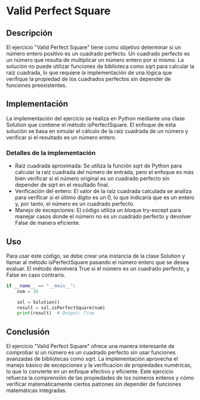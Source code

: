 # Valid Perfect Square

## Descripción

El ejercicio "Valid Perfect Square" tiene como objetivo determinar si un número entero positivo es un cuadrado perfecto. Un cuadrado perfecto es un número que resulta de multiplicar un número entero por sí mismo. La solución no puede utilizar funciones de biblioteca como sqrt para calcular la raíz cuadrada, lo que requiere la implementación de una lógica que verifique la propiedad de los cuadrados perfectos sin depender de funciones preexistentes.

## Implementación

La implementación del ejercicio se realiza en Python mediante una clase Solution que contiene el método isPerfectSquare. El enfoque de esta solución se basa en simular el cálculo de la raíz cuadrada de un número y verificar si el resultado es un número entero.

### Detalles de la implementación

* Raíz cuadrada aproximada: Se utiliza la función sqrt de Python para calcular la raíz cuadrada del número de entrada, pero el enfoque es más bien verificar si el número original es un cuadrado perfecto sin depender de sqrt en el resultado final.
* Verificación del entero: El valor de la raíz cuadrada calculada se analiza para verificar si el último dígito es un 0, lo que indicaría que es un entero y, por tanto, el número es un cuadrado perfecto.
* Manejo de excepciones: El código utiliza un bloque try-except para manejar casos donde el número no es un cuadrado perfecto y devolver False de manera eficiente.

## Uso

Para usar este código, se debe crear una instancia de la clase Solution y llamar al método isPerfectSquare pasando el número entero que se desea evaluar. El método devolverá True si el número es un cuadrado perfecto, y False en caso contrario.

```python
if __name__ == "__main__":
    num = 16

    sol = Solution()
    result = sol.isPerfectSquare(num)
    print(result)  # Output: True
```

## Conclusión

El ejercicio "Valid Perfect Square" ofrece una manera interesante de comprobar si un número es un cuadrado perfecto sin usar funciones avanzadas de bibliotecas como sqrt. La implementación aprovecha el manejo básico de excepciones y la verificación de propiedades numéricas, lo que lo convierte en un enfoque efectivo y eficiente. Este ejercicio refuerza la comprensión de las propiedades de los números enteros y cómo verificar matemáticamente ciertos patrones sin depender de funciones matemáticas integradas.
